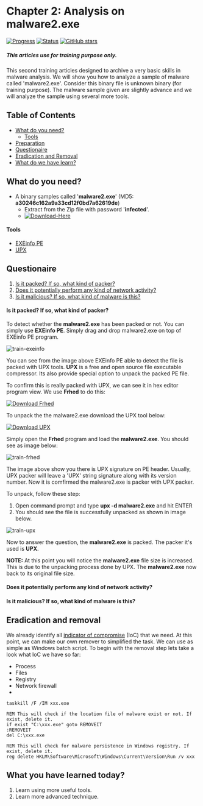 # Chapter 2: Analysis on malware2.exe
[![Progress](https://img.shields.io/badge/Progress-20%25-orange.svg)]()
[![Status](https://img.shields.io/badge/Status-Incomplete-orange.svg)]()
[![GitHub stars](https://img.shields.io/github/stars/badges/shields.svg?style=social&label=Star&maxAge=100)]()
##### This articles use for training purpose only.
This second training articles designed to archive a very basic skills in malware analysis. We will show you how to analyze a sample of malware called 'malware2.exe'. Consider this binary file is unknown binary (for training purpose). The malware sample given are slightly advance and we will analyze the sample using several more tools.

## Table of Contents
- [What do you need?](#what-do-you-need)
  - [Tools](#tools)
- [Preparation](#preparation)
- [Questionaire](#questionaire)
- [Eradication and Removal](#eradication-and-removal)
- [What do we have learn?](#what-do-we-have-learn)

## What do you need?
- A binary samples called '**malware2.exe**' (MD5: **a30246c162a9a33cd12f0bd7a62619de**)
  - Extract from the Zip file with password '**infected**'.
  - [![Download-Here](https://img.shields.io/badge/Download%20Sample-Here-brightgreen.svg)](https://github.com/alternat0r/training-basic-malware2/raw/master/malware2.zip)

#### Tools
  - [EXEinfo PE](http://exeinfo.pe.hu/)
  - [UPX](http://upx.sourceforge.net/)

## Questionaire
  1. [Is it packed? If so, what kind of packer?](#is-it-packed-if-so-what-kind-of-packer)
  2. [Does it potentially perform any kind of network activity?](#does-it-potentially-perform-any-kind-of-network-activity)
  3. [Is it malicious? If so, what kind of malware is this?](#is-it-malicious-if-so-what-kind-of-malware-is-this)

#### Is it packed? If so, what kind of packer?

To detect whether the **malware2.exe** has been packed or not. You can simply use **EXEinfo PE**. Simply drag and drop malware2.exe on top of EXEinfo PE program.

![train-exeinfo](https://cloud.githubusercontent.com/assets/1006000/14888961/3761e57a-0d8f-11e6-9256-4f48cbdafbe9.png)

You can see from the image above EXEinfo PE able to detect the file is packed with UPX tools. **UPX** is a free and open source file executable compressor. Its also provide special option to unpack the packed PE file.

To confirm this is really packed with UPX, we can see it in hex editor program view. We use **Frhed** to do this:

[![Download Frhed](https://img.shields.io/badge/Download-FrHed-brightgreen.svg)](http://frhed.sourceforge.net/en/)

To unpack the the malware2.exe download the UPX tool below:

[![Download UPX](https://img.shields.io/badge/Download-UPX-brightgreen.svg)](http://upx.sourceforge.net/)

Simply open the **Frhed** program and load the **malware2.exe**. You should see as image below:

![train-frhed](https://github.com/alternat0r/training-basic-malware-analysis/raw/master/Chapter-2/src/train-frhed.png)

The image above show you there is UPX signature on PE header. Usually, UPX packer will leave a 'UPX' string signature along with its version number. Now it is comfirmed the malware2.exe is packer with UPX packer.

To unpack, follow these step:
   1. Open command prompt and type **upx -d malware2.exe** and hit ENTER
   2. You should see the file is successfully unpacked as shown in image below.

![train-upx](https://cloud.githubusercontent.com/assets/1006000/14889620/24775212-0d92-11e6-8b87-6a2c52f454c8.png)

Now to answer the question, the **malware2.exe** is packed. The packer it's used is **UPX**.

**NOTE:** At this point you will notice the **malware2.exe** file size is increased. This is due to the unpacking process done by UPX. The **malware2.exe** now back to its original file size.

#### Does it potentially perform any kind of network activity?

#### Is it malicious? If so, what kind of malware is this?

## Eradication and removal

We already identify all [indicator of compromise](https://en.wikipedia.org/wiki/Indicator_of_compromise) (IoC) that we need. At this point, we can make our own remover to simplified the task. We can use as simple as Windows batch script. To begin with the removal step lets take a look what IoC we have so far:

  * Process
  * Files
  * Registry
  * Network firewall
  * 
  
```REM This will force to terminate the specified process name.
taskkill /F /IM xxx.exe

REM This will check if the location file of malware exist or not. If exist, delete it.
if exist "C:\xxx.exe" goto REMOVEIT
:REMOVEIT
del C:\xxx.exe

REM This will check for malware persistence in Windows registry. If exist, delete it.
reg delete HKLM\Software\Microsoft\Windows\Current\Version\Run /v xxx
```


## What you have learned today?

  1. Learn using more useful tools.
  2. Learn more advanced technique.
